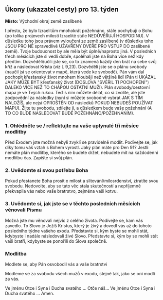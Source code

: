 ## Úkony (ukazatel cesty) pro 13. týden

**Místo:** Východní okraj země zaslíbené

I přesto, že bylo Izraelitům mnohokrát požehnáno, stále pochybují o Bohu (po tolika projevech milosti Izraelité
stále NEDŮVĚŘUJÍ HOSPODINU). V důsledku toho jsou právem vyloučeni ze země zaslíbené (v důsledku toho
JSOU PRO NĚ spravedlivě UZAVŘENY DVEŘE PRO VSTUP DO zaslíbené země). Tvoje budoucnost by ale měla být
úplně/naprosto jiná. V posledních třech měsících jste si vedli dobře, spoléhali jste na Boha více než kdy
předtím. Dozvěděli/učili jste se, co to znamená každý den brát na sebe svůj kříž a následovat Krista (viz L
9,23). Dozvěděli jste se o plánu svobody (naučil jsi se orientovat v mapě, která vede ke svobodě). Pán vám dal
pochopit křesťanský život mnohem hlouběji než většině lidí (Pán ti UKÁZAL JAKÝ MŮŽE BÝT křesťanský život
(DOSLOVA "SVĚŘIL TI POCHOPENÍ") DALEKO VÍCE NEŽ TO CHÁPOU OSTATNÍ MUŽI). Plán svobody/cestovní mapa je
ve Tvých rukou. Teď s ním můžete dělat, co si zvolíte, ale jste zodpovědní za následky (nyní si můžete
svobodně vybrat JAK S TÍM NALOŽÍŠ, ale nejsi OPROŠTĚN OD následků POKUD NEBUDEŠ POUŽÍVAT MAPU). Žijte tu
svobodu, sdílejte ji, a důsledkem bude vaše požehnání (A TO CO BUDE NÁSLEDOVAT BUDE
POŽEHNÁNO/POŽEHNÁNÍM).

### 1. Ohlédněte se / reflektujte na vaše uplynulé tři měsíce modlitby

Před Exodem jste možná nebyli zvyklí se pravidelně modlit. Podívejte se, jak díky tomu váš vztah s Bohem vyrostl. Jaký plán máte pro Den 91? Jestli nemáte plán modlitby, kterého se budete držet, nebudete mít na každodenní modlitbu čas. Zapište si svůj plán.

### 2. Uvědomte si svou potřebu Boha

Pokud přestanete Boha prosit o milost a slitování/milosrdenství, ztratíte svou svobodu. Nedovolte, aby se tato věc stala skutečností a nepříjemně překvapila vás nebo vaše bratrstvo, zejména vaši kotvu.

### 3. Uvědomte si, jak jste se v těchto posledních měsících věnovali Písmu

Možná jste mu věnovali nejvíc z celého života. Podívejte se, kam vás zavedlo. To Slovo je Ježíš Kristus, který je živý a dovedl vás až do tohoto posledního týdne vašeho exodu. Představte si, kým byste se mohli stát, kdybyste i nadále následovali živé Slovo. Představte si, kým by se mohli stát vaši bratři, kdybyste se ponořili do Slova společně.

### Modlitba

Modlete se, aby Pán osvobodil vás a vaše bratrství

Modleme se za svobodu všech mužů v exodu, stejně tak, jako se oni modlí za vás.

Ve jménu Otce i Syna i Ducha svatého … Otče náš… Ve jménu Otce i Syna i Ducha svatého … Amen.
